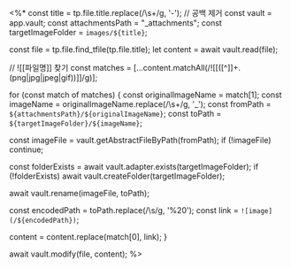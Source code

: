 <%*
const title = tp.file.title.replace(/\s+/g, '-'); // 공백 제거
const vault = app.vault;
const attachmentsPath = "_attachments";
const targetImageFolder = `images/${title}`;

const file = tp.file.find_tfile(tp.file.title);
let content = await vault.read(file);

// ![[파일명]] 찾기
const matches = [...content.matchAll(/!\[\[([^\]]+\.(png|jpg|jpeg|gif))\]\]/g)];

for (const match of matches) {
  const originalImageName = match[1];
  const imageName = originalImageName.replace(/\s+/g, '_');
  const fromPath = `${attachmentsPath}/${originalImageName}`;
  const toPath = `${targetImageFolder}/${imageName}`;

  const imageFile = vault.getAbstractFileByPath(fromPath);
  if (!imageFile) continue;

  const folderExists = await vault.adapter.exists(targetImageFolder);
  if (!folderExists) await vault.createFolder(targetImageFolder);

  await vault.rename(imageFile, toPath);

  const encodedPath = toPath.replace(/\s/g, '%20');
  const link = `![image](/${encodedPath})`;

  content = content.replace(match[0], link);
}

await vault.modify(file, content);
%>
